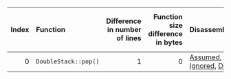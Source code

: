 |   Index | Function             |   Difference in number of lines |   Function size difference in bytes | Disassembly                                                |   Number of lines in `assume` build |   Number of bytes in `assume` build |   Number of lines in `none` build |   Number of bytes in `none` build |
|--------:|:---------------------|--------------------------------:|------------------------------------:|:-----------------------------------------------------------|------------------------------------:|------------------------------------:|----------------------------------:|----------------------------------:|
|       0 | `DoubleStack::pop()` |                               1 |                                   0 | [Assumed](0.assume.s), [Ignored](0.none.s), [Diff](0.diff) |                                  32 |                             4211696 |                                32 |                           4211696 |